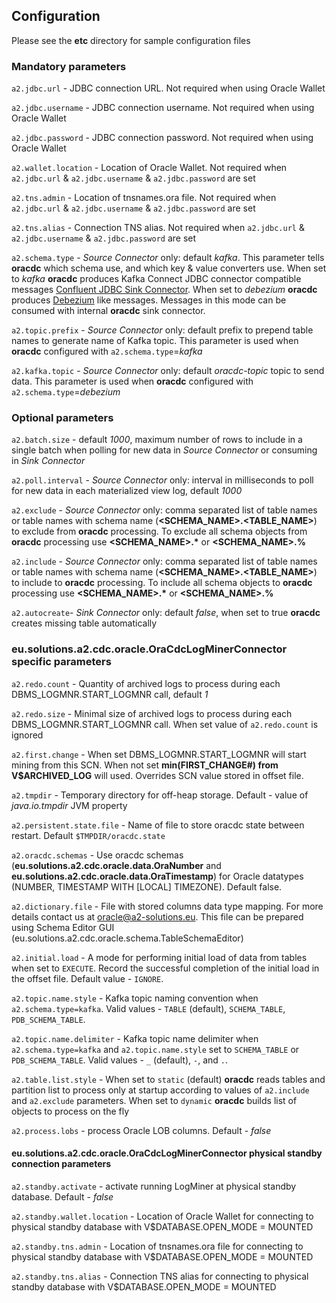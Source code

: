 ## Configuration
Please see the **etc** directory for sample configuration files
### Mandatory parameters

`a2.jdbc.url` - JDBC connection URL. Not required when using Oracle Wallet

`a2.jdbc.username` - JDBC connection username. Not required when using Oracle Wallet

`a2.jdbc.password` - JDBC connection password. Not required when using Oracle Wallet

`a2.wallet.location` - Location of Oracle Wallet. Not required when `a2.jdbc.url` & `a2.jdbc.username` & `a2.jdbc.password` are set

`a2.tns.admin` - Location of tnsnames.ora file. Not required when `a2.jdbc.url` & `a2.jdbc.username` & `a2.jdbc.password` are set

`a2.tns.alias` - Connection TNS alias. Not required when `a2.jdbc.url` & `a2.jdbc.username` & `a2.jdbc.password` are set

`a2.schema.type` - _Source Connector_ only: default _kafka_. This parameter tells **oracdc** which schema use, and which key & value converters use.
When set to _kafka_ **oracdc**  produces Kafka Connect JDBC connector compatible messages [Confluent JDBC Sink Connector](https://docs.confluent.io/3.2.0/connect/connect-jdbc/docs/sink_connector.html).
When set to _debezium_  **oracdc** produces [Debezium](https://debezium.io/documentation/reference/0.10/configuration/avro.html) like messages. Messages in this mode can be consumed with internal **oracdc** sink connector. 

`a2.topic.prefix` - _Source Connector_ only: default _<EMPTYSTRING>_ prefix to prepend table names to generate name of Kafka topic. This parameter is used when **oracdc** configured with `a2.schema.type`=_kafka_ 

`a2.kafka.topic` - _Source Connector_ only: default _oracdc-topic_ topic to send data. This parameter is used when **oracdc** configured with `a2.schema.type`=_debezium_ 


### Optional parameters

`a2.batch.size` - default _1000_, maximum number of rows to include in a single batch when polling for new data in _Source Connector_ or  consuming in _Sink Connector_

`a2.poll.interval` - _Source Connector_ only: interval in milliseconds to poll for new data in each materialized view log, default _1000_

`a2.exclude` - _Source Connector_ only: comma separated list of table names or table names with schema name (**<SCHEMA_NAME>.<TABLE_NAME>**) to exclude from **oracdc** processing. To exclude all schema objects from **oracdc** processing use __<SCHEMA_NAME>.*__ or __<SCHEMA_NAME>.%__

`a2.include` - _Source Connector_ only: comma separated list of table names or table names with schema name (**<SCHEMA_NAME>.<TABLE_NAME>**) to include to **oracdc** processing. To include all schema objects to **oracdc** processing use __<SCHEMA_NAME>.*__ or __<SCHEMA_NAME>.%__

`a2.autocreate`- _Sink Connector_ only: default _false_, when set to true **oracdc** creates missing table automatically

### eu.solutions.a2.cdc.oracle.OraCdcLogMinerConnector specific parameters
`a2.redo.count` - Quantity of archived logs to process during each DBMS_LOGMNR.START_LOGMNR call, default _1_

`a2.redo.size` - Minimal size of archived logs to process during each DBMS_LOGMNR.START_LOGMNR call. When set value of `a2.redo.count` is ignored

`a2.first.change` - When set DBMS_LOGMNR.START_LOGMNR will start mining from this SCN. When not set **min(FIRST_CHANGE#) from V$ARCHIVED_LOG** will used. Overrides SCN value  stored in offset file.

`a2.tmpdir` - Temporary directory for off-heap storage. Default - value of _java.io.tmpdir_ JVM property

`a2.persistent.state.file` - Name of file to store oracdc state between restart. Default `$TMPDIR/oracdc.state`

`a2.oracdc.schemas` - Use oracdc schemas (**eu.solutions.a2.cdc.oracle.data.OraNumber** and **eu.solutions.a2.cdc.oracle.data.OraTimestamp**) for Oracle datatypes (NUMBER, TIMESTAMP WITH [LOCAL] TIMEZONE). Default false.

`a2.dictionary.file` - File with stored columns data type mapping. For more details contact us at oracle@a2-solutions.eu. This file can be prepared using Schema Editor GUI (eu.solutions.a2.cdc.oracle.schema.TableSchemaEditor)

`a2.initial.load` - A mode for performing initial load of data from tables when set to `EXECUTE`. Record the successful completion of the initial load in the offset file. Default value - `IGNORE`. 

`a2.topic.name.style` - Kafka topic naming convention when `a2.schema.type=kafka`. Valid values - `TABLE` (default), `SCHEMA_TABLE`, `PDB_SCHEMA_TABLE`. 

`a2.topic.name.delimiter` - Kafka topic name delimiter when `a2.schema.type=kafka` and `a2.topic.name.style` set to `SCHEMA_TABLE` or `PDB_SCHEMA_TABLE`. Valid values - `_` (default), `-`, and `.`. 

`a2.table.list.style` - When set to `static` (default) **oracdc** reads tables and partition list to process only at startup according to values of `a2.include` and `a2.exclude` parameters. When set to `dynamic` **oracdc** builds list of objects to process on the fly

`a2.process.lobs` - process Oracle LOB columns. Default - _false_

#### eu.solutions.a2.cdc.oracle.OraCdcLogMinerConnector physical standby connection parameters

`a2.standby.activate` - activate running LogMiner at physical standby database. Default - _false_

`a2.standby.wallet.location` - Location of Oracle Wallet for connecting to physical standby database with V$DATABASE.OPEN_MODE = MOUNTED

`a2.standby.tns.admin` - Location of tnsnames.ora file for connecting to physical standby database with V$DATABASE.OPEN_MODE = MOUNTED

`a2.standby.tns.alias` - Connection TNS alias for connecting to physical standby database with V$DATABASE.OPEN_MODE = MOUNTED
